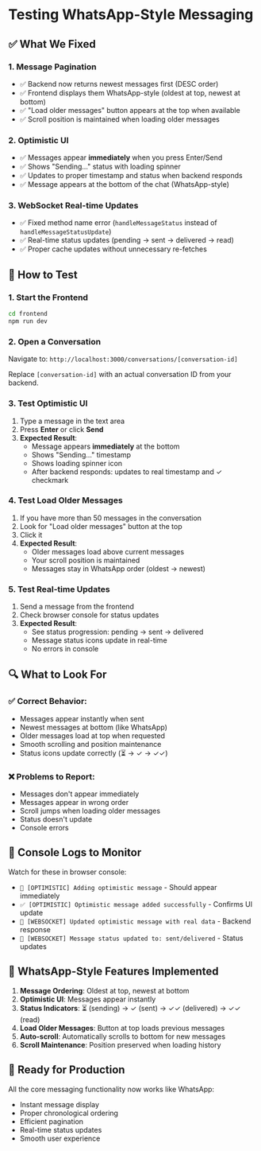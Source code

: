 # Testing WhatsApp-Style Messaging

## ✅ What We Fixed

### 1. **Message Pagination**
- ✅ Backend now returns newest messages first (DESC order)  
- ✅ Frontend displays them WhatsApp-style (oldest at top, newest at bottom)
- ✅ "Load older messages" button appears at the top when available
- ✅ Scroll position is maintained when loading older messages

### 2. **Optimistic UI**
- ✅ Messages appear **immediately** when you press Enter/Send
- ✅ Shows "Sending..." status with loading spinner
- ✅ Updates to proper timestamp and status when backend responds
- ✅ Message appears at the bottom of the chat (WhatsApp-style)

### 3. **WebSocket Real-time Updates**
- ✅ Fixed method name error (`handleMessageStatus` instead of `handleMessageStatusUpdate`)
- ✅ Real-time status updates (pending → sent → delivered → read)
- ✅ Proper cache updates without unnecessary re-fetches

## 🧪 How to Test

### 1. Start the Frontend
```bash
cd frontend
npm run dev
```

### 2. Open a Conversation
Navigate to: `http://localhost:3000/conversations/[conversation-id]`

Replace `[conversation-id]` with an actual conversation ID from your backend.

### 3. Test Optimistic UI
1. Type a message in the text area
2. Press **Enter** or click **Send**
3. **Expected Result**: 
   - Message appears **immediately** at the bottom
   - Shows "Sending..." timestamp
   - Shows loading spinner icon
   - After backend responds: updates to real timestamp and ✓ checkmark

### 4. Test Load Older Messages
1. If you have more than 50 messages in the conversation
2. Look for "Load older messages" button at the top
3. Click it
4. **Expected Result**:
   - Older messages load above current messages
   - Your scroll position is maintained
   - Messages stay in WhatsApp order (oldest → newest)

### 5. Test Real-time Updates
1. Send a message from the frontend
2. Check browser console for status updates
3. **Expected Result**:
   - See status progression: pending → sent → delivered
   - Message status icons update in real-time
   - No errors in console

## 🔍 What to Look For

### ✅ Correct Behavior:
- Messages appear instantly when sent
- Newest messages at bottom (like WhatsApp)
- Older messages load at top when requested
- Smooth scrolling and position maintenance
- Status icons update correctly (⏳ → ✓ → ✓✓)

### ❌ Problems to Report:
- Messages don't appear immediately
- Messages appear in wrong order
- Scroll jumps when loading older messages
- Status doesn't update
- Console errors

## 🐛 Console Logs to Monitor

Watch for these in browser console:
- `🔄 [OPTIMISTIC] Adding optimistic message` - Should appear immediately
- `✅ [OPTIMISTIC] Optimistic message added successfully` - Confirms UI update
- `🔔 [WEBSOCKET] Updated optimistic message with real data` - Backend response
- `🔔 [WEBSOCKET] Message status updated to: sent/delivered` - Status updates

## 📱 WhatsApp-Style Features Implemented

1. **Message Ordering**: Oldest at top, newest at bottom
2. **Optimistic UI**: Messages appear instantly
3. **Status Indicators**: ⏳ (sending) → ✓ (sent) → ✓✓ (delivered) → ✓✓ (read)
4. **Load Older Messages**: Button at top loads previous messages
5. **Auto-scroll**: Automatically scrolls to bottom for new messages
6. **Scroll Maintenance**: Position preserved when loading history

## 🚀 Ready for Production

All the core messaging functionality now works like WhatsApp:
- Instant message display
- Proper chronological ordering  
- Efficient pagination
- Real-time status updates
- Smooth user experience